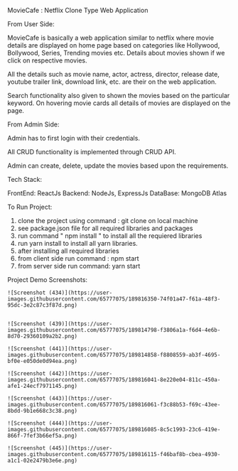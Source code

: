 
MovieCafe : Netflix Clone Type Web Application
  
  From User Side: 
  
  MovieCafe is basically a web application similar to netflix where movie details are 
  displayed on home page based on categories like Hollywood, Bollywood, Series, Trending movies etc.
  Details about movies shown if we click on respective movies.
  
  All the details such as movie name, actor, actress, director, release date, youtube trailer link, 
  download link, etc. are their on the web application.
  
  Search functionality also given to shown the movies based on the particular keyword.
  On hovering movie cards all details of movies are displayed on the page.
  
  
  From Admin Side: 
  
  Admin has to first login with their credentials.
  
  All CRUD functionality is implemented through CRUD API.
  
  Admin can create, delete, update the movies based upon the requirements.
  
  
  Tech Stack:
  
  FrontEnd: ReactJs
  Backend:  NodeJs, ExpressJs
  DataBase: MongoDB Atlas
  
  
  To Run Project:
   
  1. clone the project using command : git clone on local machine
  2. see package.json file for all required libraries and packages
  3. run command " npm install " to install all the requiered libraries
  4. run yarn install to install all yarn libraries.
  5. after installing all required libraries
  6. from client side run command : npm start
  7. from server side run command:  yarn start
  
  
  
  Project Demo Screenshots: 
  
    ![Screenshot (434)](https://user-images.githubusercontent.com/65777075/189816350-74f01a47-f61a-48f3-95dc-3e2c87c3f87d.png)

    
    ![Screenshot (439)](https://user-images.githubusercontent.com/65777075/189814798-f3806a1a-f6d4-4e6b-8d70-29360109a2b2.png)
    
    ![Screenshot (441)](https://user-images.githubusercontent.com/65777075/189814858-f8808559-ab3f-4695-bf0e-e050de0d94ea.png)
    
    ![Screenshot (442)](https://user-images.githubusercontent.com/65777075/189816041-8e220e04-811c-450a-afe1-24ecf7971145.png)
    
    ![Screenshot (443)](https://user-images.githubusercontent.com/65777075/189816061-f3c88b53-f69c-43ee-8bdd-9b1e668c3c38.png)
    
    ![Screenshot (444)](https://user-images.githubusercontent.com/65777075/189816085-8c5c1993-23c6-419e-866f-7fef3b66ef5a.png)
    
    ![Screenshot (445)](https://user-images.githubusercontent.com/65777075/189816115-f46baf8b-cbea-4930-a1c1-02e2479b3e6e.png)





  
  
